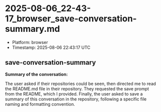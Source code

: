 # 2025-08-06_22-43-17_browser_save-conversation-summary.md

- Platform: browser
- Timestamp: 2025-08-06 22:43:17 UTC

## save-conversation-summary

**Summary of the conversation:**

The user asked if their repositories could be seen, then directed me to read the README.md file in their repository. They requested the save prompt from the README, which I provided. Finally, the user asked to save a summary of this conversation in the repository, following a specific file naming and formatting convention.